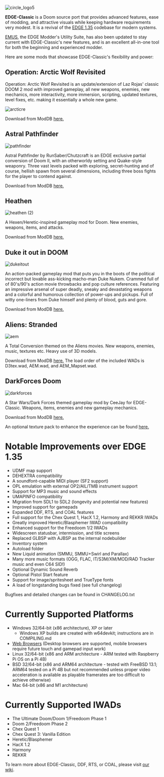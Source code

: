 ![circle_logo5](https://user-images.githubusercontent.com/58537100/146055272-0deb8163-5828-4f2f-b6e3-34b48f53ea10.png)


**EDGE-Classic** is a Doom source port that provides advanced features, ease of modding, and attractive visuals while keeping hardware requirements very modest. It is a revival of the [EDGE 1.35](http://edge.sourceforge.net/) codebase for modern systems.

[EMUS](http://firstgen.no-ip.info/emus/about.htm), the EDGE Modder's Utility Suite, has also been updated to stay current with EDGE-Classic's new features, and is an excellent all-in-one tool for both the beginning and experienced modder.

Here are some mods that showcase EDGE-Classic's flexibility and power:

## Operation: Arctic Wolf Revisited

Operation: Arctic Wolf Revisited is an update/extension of Laz Rojas' classic DOOM 2 mod with improved gameplay, all new weapons, enemies, new mechanics, more interactivity, more immersion, scripting, updated textures, level fixes, etc. making it essentially a whole new game.

![arcticre](https://user-images.githubusercontent.com/58537100/187059072-dd93b206-d3cd-4c2f-bf3e-3200684d33f6.png)

Download from ModDB [here.](https://www.moddb.com/mods/edge-classic-add-ons/downloads/arctic-wolf-revisited)

## Astral Pathfinder

![pathfinder](https://user-images.githubusercontent.com/58537100/187058724-a7601685-b22b-4128-ae4e-eaefc23bcd84.png)

Astral Pathfinder by RunSaber/Chutzcraft is an EDGE exclusive partial conversion of Doom II, with an otherworldy setting and Quake-style weaponry. Three vast levels packed with exploring, secret-hunting and of course, hellish spawn from several dimensions, including three boss fights for the player to contend against.

Download from ModDB [here.](https://www.moddb.com/mods/edge-classic-add-ons/downloads/astral-pathfinder1)

## Heathen

![heathen (2)](https://user-images.githubusercontent.com/58537100/187059362-d27be9f8-ebb5-466a-9239-942516e2120e.png)

A Hexen/Heretic-inspired gameplay mod for Doom. New enemies, weapons, items, and attacks.

Download from ModDB [here.](https://www.moddb.com/mods/edge-classic-add-ons/addons/heathen-v1)

## Duke it out in DOOM

![dukeitout](https://user-images.githubusercontent.com/58537100/187059563-2f6df105-4d54-4295-a664-df16e523227b.png)

An action-packed gameplay mod that puts you in the boots of the political incorrect but lovable ass-kicking macho-man Duke Nukem. Crammed full of of 80's/90's action movie throwbacks and pop culture references. Featuring an impressive arsenal of super deadly, sneaky and devastating weapons and a colorful and humorous collection of power-ups and pickups. Full of witty one-liners from Duke himself and plenty of blood, guts and gore.

Download from ModDB [here.](https://www.moddb.com/mods/duke-it-out-in-doom)

## Aliens: Stranded

![aem](https://user-images.githubusercontent.com/58537100/187060010-143ac59d-dcea-4e7b-a02a-f34a85b01000.png)

A Total Conversion themed on the Aliens movies. New weapons, enemies, music, textures etc. Heavy use of 3D models.

Download from ModDB [here.](https://www.moddb.com/mods/edge-classic-add-ons/downloads/aliens-stranded) The load order of the included WADs is D3tex.wad, AEM.wad, and AEM_Mapset.wad.

## DarkForces Doom

![darkforces](https://user-images.githubusercontent.com/58537100/187060442-3db18f29-f1c4-4b6b-a793-29f6b38270b0.png)

A Star Wars/Dark Forces themed gameplay mod by CeeJay for EDGE-Classic. Weapons, items, enemies and new gameplay mechanics.

Download from ModDB [here.](https://www.moddb.com/mods/edge-classic-add-ons/addons/darkforces-doom)

An optional texture pack to enhance the experience can be found [here.](https://www.moddb.com/mods/edge-classic-add-ons/addons/darkforces-doom-texture-pack)

# Notable Improvements over EDGE 1.35

- UDMF map support
- DEHEXTRA compatibility
- A soundfont-capable MIDI player (SF2 support)
- OPL emulation with external OP2/AIL/TMB instrument support
- Support for MP3 music and sound effects
- UMAPINFO compatibility
- Migration from SDL1 to SDL2 (longevity and potential new features)
- Improved support for gamepads
- Expanded DDF, RTS, and COAL features
- Full support for the Chex Quest 1, HacX 1.2, Harmony and REKKR IWADs
- Greatly improved Heretic/Blasphemer IWAD compatibility
- Enhanced support for the Freedoom 1/2 IWADs
- Widescreen statusbar, intermission, and title screens
- Replaced GLBSP with AJBSP as the internal nodebuilder
- Inventory system
- Autoload folder
- New Liquid animation (SMMU, SMMU+Swirl and Parallax)
- Many more music formats (OGG, FLAC, IT/S3M/XM/MOD/RAD Tracker music and even C64 SID!)
- Optional Dynamic Sound Reverb
- Optional Pistol Start feature
- Support for image/spritesheet and TrueType fonts
- A load of longstanding bugs fixed (see full changelog)

Bugfixes and detailed changes can be found in CHANGELOG.txt

# Currently Supported Platforms

- Windows 32/64-bit (x86 architecture), XP or later
  - Windows XP builds are created with w64devkit; instructions are in COMPILING.md
- [Web Browsers](https://edge-classic.github.io/play.html) (Desktop browsers are supported, mobile browsers require future touch and gamepad input work)
- Linux 32/64-bit (x86 and ARM architecture - ARM tested with Raspberry Pi OS on a Pi 4B)
- BSD 32/64-bit (x86 and ARM64 architecture - tested with FreeBSD 13.1; ARM64 tested on a Pi 4B but not recommended unless proper video acceleration is available
                 as playable framerates are too difficult to achieve otherwise)
- Mac 64-bit (x86 and M1 architecture)

# Currently Supported IWADs

- The Ultimate Doom/Doom 1/Freedoom Phase 1
- Doom 2/Freedoom Phase 2
- Chex Quest 1
- Chex Quest 3: Vanilla Edition
- Heretic/Blasphemer
- HacX 1.2
- Harmony
- REKKR

To learn more about EDGE-Classic, DDF, RTS, or COAL, please visit [our wiki](https://github.com/dashodanger/EDGE-classic/wiki).
